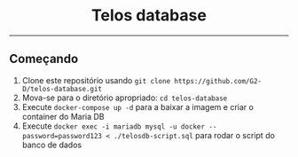<h1 align="center">
Telos database
</h1>

<hr />

## Começando

1. Clone este repositório usando `git clone https://github.com/G2-D/telos-database.git`
2. Mova-se para o diretório apropriado: `cd telos-database` <br />
3. Execute `docker-compose up -d` para a baixar a imagem e criar o container do Maria DB <br />
4. Execute `docker exec -i mariadb mysql -u docker --password=password123 < ./telosdb-script.sql` para rodar o script do banco de dados <br />
